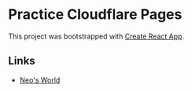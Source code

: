 # Practice Cloudflare Pages

This project was bootstrapped with [Create React App](https://github.com/facebook/create-react-app).


## Links

- [Neo's World](https://neos21.net/)
